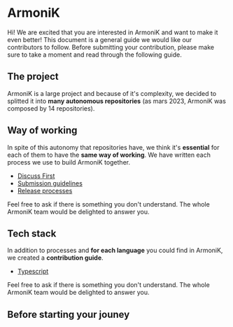 # ArmoniK

Hi! We are excited that you are interested in ArmoniK and want to make it even better! This document is a general guide we would like our contributors to follow. Before submitting your contribution, please make sure to take a moment and read through the following guide.

## The project

<!-- Add a short but comprehensive description of Armonik -->

ArmoniK is a large project and because of it's complexity, we decided to splitted it into **many autonomous repositories** (as mars 2023, ArmoniK was composed by 14 repositories).

## Way of working

In spite of this autonomy that repositories have, we think it's **essential** for each of them to have the **same way of working**. We have written each process we use to build ArmoniK together.

- [Discuss First](./2.working-processes/1.discuss-first.md)
- [Submission guidelines](./2.working-processes/2.submission-guidelines.md)
- [Release processes](./2.working-processes/3.release-processes.md)

Feel free to ask if there is something you don't understand. The whole ArmoniK team would be delighted to answer you.

## Tech stack

In addition to processes and **for each language** you could find in ArmoniK, we created a **contribution guide**.

- [Typescript](./2.contribution-guides/1.typescript.md)

Feel free to ask if there is something you don't understand. The whole ArmoniK team would be delighted to answer you.


## Before starting your jouney

<!-- Here, we need to talk about signing the CLA and why it's important. -->
<!-- For the how, check the 1.sign-cla.md file. -->